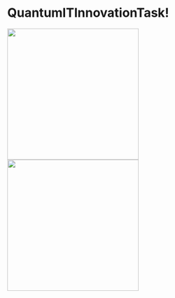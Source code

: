 # QuantumITInnovationTask!

<img class=mobile-image src="https://user-images.githubusercontent.com/68817698/213919634-ae64c3e9-a05b-4241-a8e4-988c006aedc6.png" width="300"/> <img class=mobile-image src="https://user-images.githubusercontent.com/68817698/213919650-072689b0-a260-48f8-92b0-2a47a7da131d.png" width="300"/>
